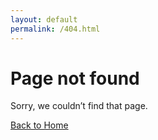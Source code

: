 ```yaml
---
layout: default
permalink: /404.html
---
```

<h1>Page not found</h1>
<p>Sorry, we couldn’t find that page.</p>
<p><a class="btn" href="{{ '/' | relative_url }}">Back to Home</a></p>

